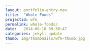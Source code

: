 ```yaml
---
layout: portfolio-entry-new
title:  "Whole Foods"
projectid: wfm
permalink: whole-foods/
date:   2014-08-18 09:30:47
categories: jekyll update
thumb: img/thumbnails/wfm-thumb.jpg
---
```



